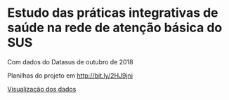 # Estudo das práticas integrativas de saúde na rede de atenção básica do SUS

Com dados do Datasus de outubro de 2018

Planilhas do projeto em http://bit.ly/2HJ9jni

[Visualização dos dados](https://public.tableau.com/profile/ros.ngela.lotfi#!/vizhome/PraticasIntegrativas/Painel1)
